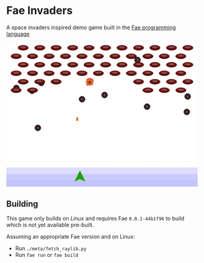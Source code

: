 # Fae Invaders

A space invaders inspired demo game built in the [Fae programming language](https://github.com/ForLoveOfCats/fae)

![Screenshot of Fae Invaders game being played](./assets/screenshot.png)

## Building

This game only builds on *Linux* and requires Fae `0.0.1-44b1f96` to build which is not yet available pre-built.

Assuming an appropriate Fae version and on Linux:
- Run `./meta/fetch_raylib.py`
- Run `fae run` or `fae build`
